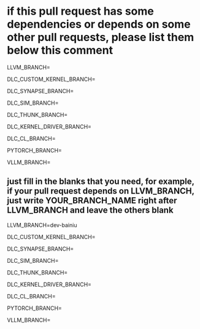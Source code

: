 # if this pull request has some dependencies or depends on some other pull requests, please list them below this comment

LLVM_BRANCH=

DLC_CUSTOM_KERNEL_BRANCH=

DLC_SYNAPSE_BRANCH=

DLC_SIM_BRANCH=

DLC_THUNK_BRANCH=

DLC_KERNEL_DRIVER_BRANCH=

DLC_CL_BRANCH=

PYTORCH_BRANCH=

VLLM_BRANCH=

## just fill in the blanks that you need, for example, if your pull request depends on LLVM_BRANCH, just write YOUR_BRANCH_NAME right after LLVM_BRANCH and leave the others blank

LLVM_BRANCH=dev-bainiu

DLC_CUSTOM_KERNEL_BRANCH=

DLC_SYNAPSE_BRANCH=

DLC_SIM_BRANCH=

DLC_THUNK_BRANCH=

DLC_KERNEL_DRIVER_BRANCH=

DLC_CL_BRANCH=

PYTORCH_BRANCH=

VLLM_BRANCH=
